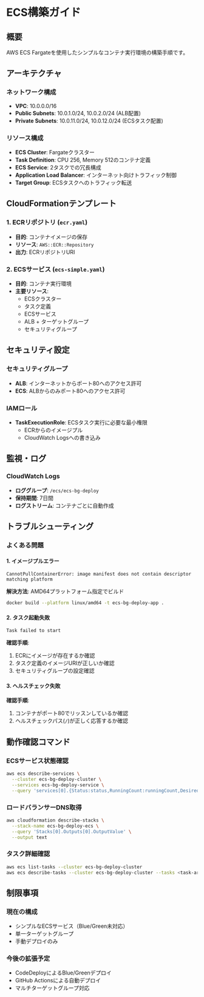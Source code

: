 # ECS構築ガイド

## 概要
AWS ECS Fargateを使用したシンプルなコンテナ実行環境の構築手順です。

## アーキテクチャ

### ネットワーク構成
- **VPC**: 10.0.0.0/16
- **Public Subnets**: 10.0.1.0/24, 10.0.2.0/24 (ALB配置)
- **Private Subnets**: 10.0.11.0/24, 10.0.12.0/24 (ECSタスク配置)

### リソース構成
- **ECS Cluster**: Fargateクラスター
- **Task Definition**: CPU 256, Memory 512のコンテナ定義
- **ECS Service**: 2タスクでの冗長構成
- **Application Load Balancer**: インターネット向けトラフィック制御
- **Target Group**: ECSタスクへのトラフィック転送

## CloudFormationテンプレート

### 1. ECRリポジトリ (`ecr.yaml`)
- **目的**: コンテナイメージの保存
- **リソース**: `AWS::ECR::Repository`
- **出力**: ECRリポジトリURI

### 2. ECSサービス (`ecs-simple.yaml`)
- **目的**: コンテナ実行環境
- **主要リソース**:
  - ECSクラスター
  - タスク定義
  - ECSサービス
  - ALB + ターゲットグループ
  - セキュリティグループ

## セキュリティ設定

### セキュリティグループ
- **ALB**: インターネットからポート80へのアクセス許可
- **ECS**: ALBからのみポート80へのアクセス許可

### IAMロール
- **TaskExecutionRole**: ECSタスク実行に必要な最小権限
  - ECRからのイメージプル
  - CloudWatch Logsへの書き込み

## 監視・ログ

### CloudWatch Logs
- **ロググループ**: `/ecs/ecs-bg-deploy`
- **保持期間**: 7日間
- **ログストリーム**: コンテナごとに自動作成

## トラブルシューティング

### よくある問題

#### 1. イメージプルエラー
```
CannotPullContainerError: image manifest does not contain descriptor matching platform
```
**解決方法**: AMD64プラットフォーム指定でビルド
```bash
docker build --platform linux/amd64 -t ecs-bg-deploy-app .
```

#### 2. タスク起動失敗
```
Task failed to start
```
**確認手順**:
1. ECRにイメージが存在するか確認
2. タスク定義のイメージURIが正しいか確認
3. セキュリティグループの設定確認

#### 3. ヘルスチェック失敗
**確認手順**:
1. コンテナがポート80でリッスンしているか確認
2. ヘルスチェックパス(`/`)が正しく応答するか確認

## 動作確認コマンド

### ECSサービス状態確認
```bash
aws ecs describe-services \
  --cluster ecs-bg-deploy-cluster \
  --services ecs-bg-deploy-service \
  --query 'services[0].{Status:status,RunningCount:runningCount,DesiredCount:desiredCount}'
```

### ロードバランサーDNS取得
```bash
aws cloudformation describe-stacks \
  --stack-name ecs-bg-deploy-ecs \
  --query 'Stacks[0].Outputs[0].OutputValue' \
  --output text
```

### タスク詳細確認
```bash
aws ecs list-tasks --cluster ecs-bg-deploy-cluster
aws ecs describe-tasks --cluster ecs-bg-deploy-cluster --tasks <task-arn>
```

## 制限事項

### 現在の構成
- シンプルなECSサービス（Blue/Green未対応）
- 単一ターゲットグループ
- 手動デプロイのみ

### 今後の拡張予定
- CodeDeployによるBlue/Greenデプロイ
- GitHub Actionsによる自動デプロイ
- マルチターゲットグループ対応